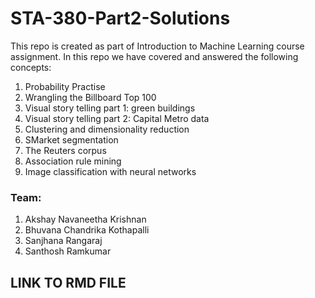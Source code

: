 # STA-380-Part2-Solutions
This repo is created as part of Introduction to Machine Learning course assignment. In this repo we have covered and answered the following concepts:

1. Probability Practise
2. Wrangling the Billboard Top 100
3. Visual story telling part 1: green buildings
4. Visual story telling part 2: Capital Metro data
5. Clustering and dimensionality reduction
6. SMarket segmentation
7. The Reuters corpus
8. Association rule mining
9. Image classification with neural networks

### Team:
1. Akshay Navaneetha Krishnan
2. Bhuvana Chandrika Kothapalli
3. Sanjhana Rangaraj
4. Santhosh Ramkumar

## LINK TO RMD FILE










